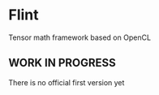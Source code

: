 # Flint
Tensor math framework based on OpenCL

## WORK IN PROGRESS ##
There is no official first version yet
